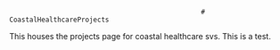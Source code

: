                                                     # CoastalHealthcareProjects
                                                    
This houses the projects page for coastal healthcare svs. 
This is a test. 
